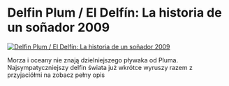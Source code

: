 Delfin Plum / El Delfín: La historia de un soñador 2009 
=============
[![Delfin Plum / El Delfín: La historia de un soñador 2009 ](http://vidos.pl/images/player.gif)](http://vidos.pl/delfin-plum-el-delfn-la-historia-de-un-soador-2009)

 Morza i oceany nie znają dzielniejszego pływaka od Pluma. Najsympatyczniejszy delfin świata już wkrótce wyruszy razem z przyjaciółmi na zobacz pełny opis
